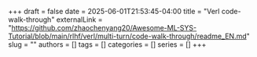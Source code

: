 +++ 
draft = false
date = 2025-06-01T21:53:45-04:00
title = "Verl code-walk-through"
externalLink = "https://github.com/zhaochenyang20/Awesome-ML-SYS-Tutorial/blob/main/rlhf/verl/multi-turn/code-walk-through/readme_EN.md"
slug = ""
authors = []
tags = []
categories = []
series = []
+++
